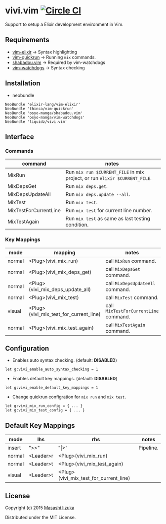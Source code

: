 # vivi.vim [![Circle CI](https://circleci.com/gh/liquidz/vivi.vim.svg?style=svg)](https://circleci.com/gh/liquidz/vivi.vim)

Support to setup a Elixir development environment in Vim.

## Requirements

* [vim-elixir](https://github.com/elixir-lang/vim-elixir) -> Syntax highlighting
* [vim-quickrun](https://github.com/thinca/vim-quickrun) -> Running `mix` commands.
* [shabadou.vim](https://github.com/osyo-manga/shabadou.vim) -> Required by vim-watchdogs
* [vim-watchdogs](https://github.com/osyo-manga/vim-watchdogs) -> Syntax checking

## Installation

 * neobundle
```
NeoBundle 'elixir-lang/vim-elixir'
NeoBundle 'thinca/vim-quickrun'
NeoBundle 'osyo-manga/shabadou.vim'
NeoBundle 'osyo-manga/vim-watchdogs'
NeoBundle 'liquidz/vivi.vim'
```

## Interface

### Commands

| command | notes |
| ------- | ----- |
| MixRun  | Run `mix run $CURRENT_FILE` in mix project, or run `elixir $CURRENT_FILE`. |
| MixDepsGet | Run `mix deps.get`. |
| MixDepsUpdateAll | Run `mix deps.update --all`. |
| MixTest | Run `mix test`. |
| MixTestForCurrentLine | Run `mix test` for current line number. |
| MixTestAgain | Run `mix test` as same as last testing condition. |

### Key Mappings

| mode | mapping | notes |
| ---- | ------- | ----- |
| normal | \<Plug\>(vivi_mix_run) | call `MixRun` command. |
| normal | \<Plug\>(vivi_mix_deps_get) | call `MixDepsGet` command. |
| normal | \<Plug\>(vivi_mix_deps_update_all) | call `MixDepsUpdateAll` command. |
| normal | \<Plug\>(vivi_mix_test) | call `MixTest` command. |
| visual | \<Plug\>(vivi_mix_test_for_current_line) | call `MixTestForCurrentLine` command. |
| normal | \<Plug\>(vivi_mix_test_again) | call `MixTestAgain` command. |

## Configuration

* Enables auto syntax checking. (default: **DISABLED**)
```
let g:vivi_enable_auto_syntax_checking = 1
```
* Enables default key mappings. (default: **DISABLED**)
```
let g:vivi_enable_default_key_mappings = 1
```
* Change quickrun configration for `mix run` and `mix test`.
```
let g:vivi_mix_run_config = { ... }
let g:vivi_mix_test_config = { ... }
```

## Default Key Mappings

| mode   | lhs   | rhs  | notes |
| ------ | ----- | ---- | ----- |
| insert | ">>"  | "\|>" | Pipeline. |
| normal | \<Leader\>r  | \<Plug\>(vivi_mix_run) | |
| normal | \<Leader\>t  | \<Plug\>(vivi_mix_test_again) | |
| visual | \<Leader\>t  | \<Plug\>(vivi_mix_test_for_current_line) | |

## License

Copyright (c) 2015 [Masashi Iizuka](http://twitter.com/uochan)

Distributed under the MIT License.
